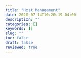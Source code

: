 ```yaml
---
title: "Host Management"
date: 2020-07-14T10:20:19-04:00
description: ""
categories: []
keywords: []
slug: ""
toc: false
draft: false
reviewed: true
---
```



